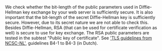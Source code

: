 We check whether the bit-length of the public parameters used in Diffie-Hellman key exchange by your web server is sufficiently secure. It is also important that the bit-length of the secret Diffie-Hellman key is sufficiently secure. However, due to its secret nature we are not able to check this. Besides Diffie-Hellman, RSA (that can be used for certificate verification as well) is secure to use for key exchange. The RSA public parameters are tested in the subtest "Public key of certificate". See ['TLS guidelines from NCSC-NL'](https://www.ncsc.nl/actueel/whitepapers/ict-beveiligingsrichtlijnen-voor-transport-layer-security-tls.html), guidelines B4-1 to B4-3 (in Dutch).
